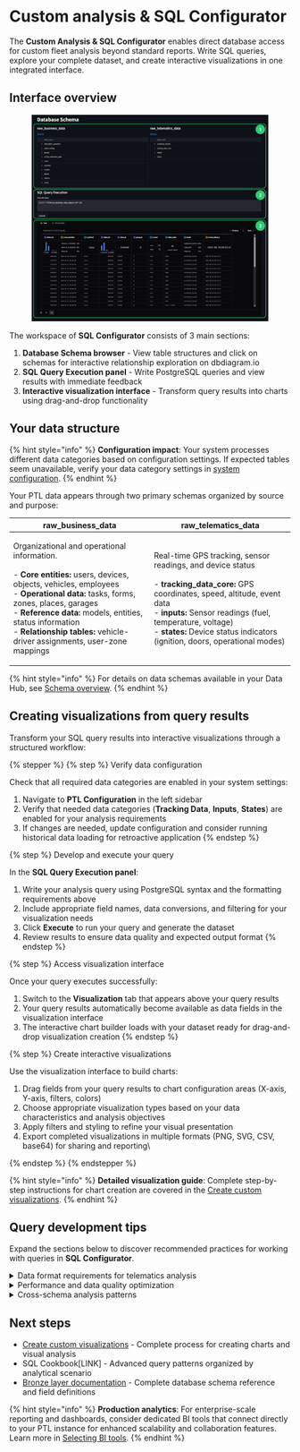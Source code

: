 # Custom analysis & SQL Configurator

The **Custom Analysis & SQL Configurator** enables direct database access for custom fleet analysis beyond standard reports. Write SQL queries, explore your complete dataset, and create interactive visualizations in one integrated interface.

## Interface overview

<figure><img src="../../data-hub/analytic-data-hub-app/attachments/SQL-configurator-and-visualization.webp" alt="Database Schema browser showing raw_business_data and raw_telematics_data schemas with expandable table lists, SQL Query Execution panel with query input area and results display, and Visualization tab for chart creation"><figcaption></figcaption></figure>

The workspace of **SQL Configurator** consists of 3 main sections:

1. **Database Schema browser** - View table structures and click on schemas for interactive relationship exploration on dbdiagram.io
2. **SQL Query Execution panel** - Write PostgreSQL queries and view results with immediate feedback
3. **Interactive visualization interface** - Transform query results into charts using drag-and-drop functionality

## Your data structure

{% hint style="info" %}
**Configuration impact**: Your system processes different data categories based on configuration settings. If expected tables seem unavailable, verify your data category settings in [system configuration](../../data-hub/analytic-data-hub-app/settings-and-configuration.md).
{% endhint %}

Your PTL data appears through two primary schemas organized by source and purpose:

| **raw\_business\_data**                                                                                                                                                                                                                                                                                                                                                                    | **raw\_telematics\_data**                                                                                                                                                                                                                                                                                                           |
| ------------------------------------------------------------------------------------------------------------------------------------------------------------------------------------------------------------------------------------------------------------------------------------------------------------------------------------------------------------------------------------------ | ----------------------------------------------------------------------------------------------------------------------------------------------------------------------------------------------------------------------------------------------------------------------------------------------------------------------------------- |
| <p>Organizational and operational information.<br><br>- <strong>Core entities:</strong> users, devices, objects, vehicles, employees<br>- <strong>Operational data:</strong> tasks, forms, zones, places, garages<br>- <strong>Reference data:</strong> models, entities, status information<br>- <strong>Relationship tables:</strong> vehicle-driver assignments, user-zone mappings</p> | <p>Real-time GPS tracking, sensor readings, and device status<br><br>- <strong>tracking_data_core:</strong> GPS coordinates, speed, altitude, event data<br>- <strong>inputs:</strong> Sensor readings (fuel, temperature, voltage)<br>- <strong>states:</strong> Device status indicators (ignition, doors, operational modes)</p> |

{% hint style="info" %}
For details on data schemas available in your Data Hub, see [Schema overview](../../data-hub/schema-overview/).
{% endhint %}

## Creating visualizations from query results

Transform your SQL query results into interactive visualizations through a structured workflow:

{% stepper %}
{% step %}
Verify data configuration

Check that all required data categories are enabled in your system settings:

1. Navigate to **PTL Configuration** in the left sidebar
2. Verify that needed data categories (**Tracking Data**, **Inputs**, **States**) are enabled for your analysis requirements
3. If changes are needed, update configuration and consider running historical data loading for retroactive application
{% endstep %}

{% step %}
Develop and execute your query

In the **SQL Query Execution panel**:

1. Write your analysis query using PostgreSQL syntax and the formatting requirements above
2. Include appropriate field names, data conversions, and filtering for your visualization needs
3. Click **Execute** to run your query and generate the dataset
4. Review results to ensure data quality and expected output format
{% endstep %}

{% step %}
Access visualization interface

Once your query executes successfully:

1. Switch to the **Visualization** tab that appears above your query results
2. Your query results automatically become available as data fields in the visualization interface
3. The interactive chart builder loads with your dataset ready for drag-and-drop visualization creation
{% endstep %}

{% step %}
Create interactive visualizations

Use the visualization interface to build charts:

1. Drag fields from your query results to chart configuration areas (X-axis, Y-axis, filters, colors)
2. Choose appropriate visualization types based on your data characteristics and analysis objectives
3. Apply filters and styling to refine your visual presentation
4. Export completed visualizations in multiple formats (PNG, SVG, CSV, base64) for sharing and reporting\

{% endstep %}
{% endstepper %}

{% hint style="info" %}
**Detailed visualization guide**: Complete step-by-step instructions for chart creation are covered in the [Create custom visualizations](creating-custom-visualizations.md).
{% endhint %}

## Query development tips

Expand the sections below to discover recommended practices for working with queries in **SQL Configurator**.

<details>

<summary>Data format requirements for telematics analysis</summary>

Your telematics data uses scaled integer storage that requires conversion:

| **Data Type**       | **Storage Format** | **Conversion Required**                                      |
| ------------------- | ------------------ | ------------------------------------------------------------ |
| **GPS coordinates** | Scaled integers    | Divide by 10,000,000 for decimal degrees                     |
| **Speed values**    | Integer format     | Divide by 100 for km/h                                       |
| **Timestamps**      | Two variants       | Use `device_time` for events, `platform_time` for processing |

</details>

<details>

<summary>Performance and data quality optimization</summary>

#### Essential practices for reliable analysis:

* **Apply time-based filtering**: Reduces dataset size and improves response times with `WHERE device_time > now() - INTERVAL '7 days'`
* **Use indexed fields**: Include `device_id` and `device_time` in WHERE clauses for optimal query performance
* **Validate data ranges**: Filter coordinate and speed bounds to identify anomalous readings
* **Verify relationships**: Cross-reference business data relationships to ensure joins produce expected results
* **Manage result sets**: Add appropriate LIMIT clauses for exploratory queries to avoid performance issues
* **Handle data gaps**: Expect normal variations like connectivity gaps during poor signal conditions

{% hint style="info" %}
**Expected Data Characteristics**: Sensor readings require periodic calibration validation, and recent data may still be processing during real-time analysis.
{% endhint %}

</details>

<details>

<summary>Cross-schema analysis patterns</summary>

#### Combine organizational and tracking data for comprehensive insights:

* **Business-telematics integration**: Join using `device_id` as primary relationship key between schemas
* **Employee-vehicle correlation**: Connect through objects table relationships for productivity analysis
* **Sensor interpretation**: Use description\_parameters reference table to translate coded values to readable labels
* **Geographic analysis**: Combine tracking coordinates with zone definitions for operational insights

#### **Example: Complete fleet overview with LEFT JOIN**

When analyzing fleet operations, you often need to see all vehicles regardless of their current activity status. This example demonstrates how `LEFT JOIN` preserves complete vehicle records even when tracking data or driver assignments are missing.

```sql
-- Show all vehicles with driver assignments and latest activity
SELECT 
    o.object_label as vehicle_name,
    e.first_name || ' ' || e.last_name as assigned_driver,
    MAX(t.device_time) as last_seen,
    COUNT(t.device_id) as tracking_points_7days
FROM raw_business_data.objects o
LEFT JOIN raw_business_data.employees e ON o.object_id = e.object_id  
LEFT JOIN raw_telematics_data.tracking_data_core t ON o.device_id = t.device_id
    AND t.device_time > CURRENT_DATE - INTERVAL '7 days'
GROUP BY o.object_label, e.first_name, e.last_name
ORDER BY last_seen DESC NULLS LAST;
```

**Key insight**: LEFT JOIN ensures all vehicles appear in results, even without recent tracking or driver assignments.

{% hint style="info" %}
**Query examples**: Complete use-case-specific patterns are available in the SQL Cookbook\[LINK].
{% endhint %}

</details>

## Next steps

* [Create custom visualizations](creating-custom-visualizations.md) - Complete process for creating charts and visual analysis
* SQL Cookbook\[LINK] - Advanced query patterns organized by analytical scenario
* [Bronze layer documentation](../../data-hub/schema-overview/bronze-layer.md) - Complete database schema reference and field definitions

{% hint style="info" %}
**Production analytics**: For enterprise-scale reporting and dashboards, consider dedicated BI tools that connect directly to your PTL instance for enhanced scalability and collaboration features. Learn more in [Selecting BI tools](../../data-hub/connection-setup/selecting-bi-tools/).
{% endhint %}
